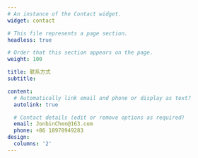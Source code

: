 ```yaml
---
# An instance of the Contact widget.
widget: contact

# This file represents a page section.
headless: true

# Order that this section appears on the page.
weight: 100

title: 联系方式
subtitle:

content:
  # Automatically link email and phone or display as text?
  autolink: true

  # Contact details (edit or remove options as required)
  email: JonbinChen@163.com
  phone: +86 18978949283
design:
  columns: '2'
---
```

